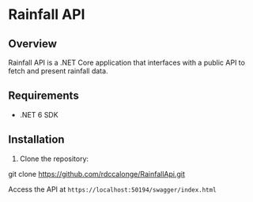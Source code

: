 # Rainfall API

## Overview
Rainfall API is a .NET Core application that interfaces with a public API to fetch and present rainfall data.

## Requirements
- .NET 6 SDK

## Installation
1. Clone the repository:

git clone https://github.com/rdccalonge/RainfallApi.git

Access the API at `https://localhost:50194/swagger/index.html`